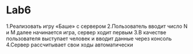 # Lab6
1.Реализовать игру «Баше» с сервером
2.Пользователь вводит число N и M далее начинается игра, сервер ходит первым
3.В качестве пользователя выступает человек и вводит данные через консоль
4.Сервер рассчитывает свои ходы автоматически
